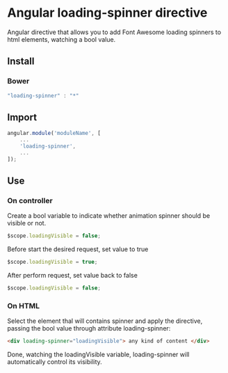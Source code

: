 Angular loading-spinner directive
=================================

Angular directive that allows you to add Font Awesome loading spinners to html elements, watching a bool value.

## Install

### Bower
```js
"loading-spinner" : "*"
```

## Import
```js
angular.module('moduleName', [
	...
	'loading-spinner',
	...
]);
```

## Use

### On controller
Create a bool variable to indicate whether animation spinner should be visible or not.
```js
$scope.loadingVisible = false;
```

Before start the desired request, set value to true
```js
$scope.loadingVisible = true;
```

After perform request, set value back to false
```js
$scope.loadingVisible = false;
```

### On HTML
Select the element thal will contains spinner and apply the directive, passing the bool value through attribute loading-spinner:
```html
<div loading-spinner="loadingVisible"> any kind of content </div>
```

Done, watching the loadingVisible variable, loading-spinner will automatically control its visibility.